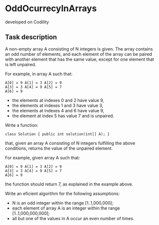 # OddOcurrecyInArrays
developed on Codility

## Task description
A non-empty array A consisting of N integers is given. The array
contains an odd number of elements, and each element of the
array can be paired with another element that has the same value,
except for one element that is left unpaired.

For example, in array A such that:

```
A[0] = 9 A[1] = 3 A[2] = 9
A[3] = 3 A[4] = 9 A[5] = 7
A[6] = 9
```

- the elements at indexes 0 and 2 have value 9,
- the elements at indexes 1 and 3 have value 3,
- the elements at indexes 4 and 6 have value 9,
- the element at index 5 has value 7 and is unpaired.

Write a function:

```
class Solution { public int solution(int[] A); }
```

that, given an array A consisting of N integers fulfilling the above
conditions, returns the value of the unpaired element.

For example, given array A such that:

```
A[0] = 9 A[1] = 3 A[2] = 9
A[3] = 3 A[4] = 9 A[5] = 7
A[6] = 9
```
the function should return 7, as explained in the example above.

Write an eficient algorithm for the following assumptions:

- N is an odd integer within the range [1..1,000,000];
- each element of array A is an integer within the
range [1..1,000,000,000];
- all but one of the values in A occur an even
number of times.
